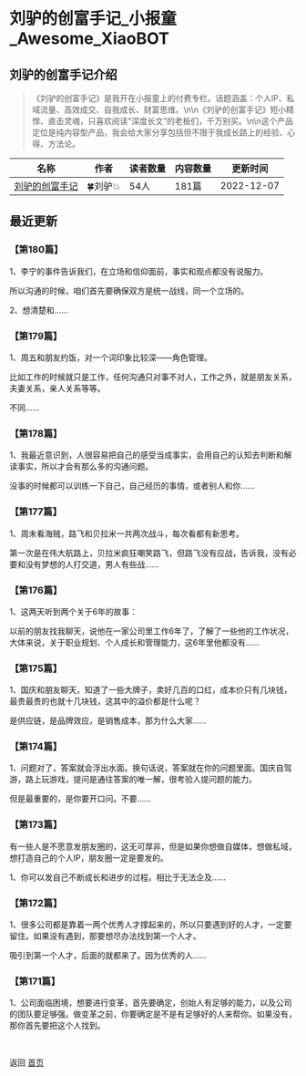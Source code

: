 # 刘驴的创富手记_小报童_Awesome_XiaoBOT

## 刘驴的创富手记介绍
> 《刘驴的创富手记》是我开在小报童上的付费专栏。话题涵盖：个人IP、私域流量、高效成交、自我成长、财富思维。\n\n《刘驴的创富手记》短小精悍、直击灵魂，只喜欢阅读“深度长文”的老板们，千万别买。\n\n这个产品定位是纯内容型产品，我会给大家分享包括但不限于我成长路上的经验、心得、方法论。  
  


|名称|作者|读者数量|内容数量|更新时间|
|---|---|---|---|---|
|[刘驴的创富手记](https://xiaobot.net/p/LLDXX222?refer=0b133df9-27dc-423b-8101-639049001c13)|🍀刘驴💥|54人|181篇|2022-12-07|

## 最近更新
### 【第180篇】

1、李宁的事件告诉我们，在立场和信仰面前，事实和观点都没有说服力。

所以沟通的时候，咱们首先要确保双方是统一战线，同一个立场的。

2、想清楚和......

### 【第179篇】

1、周五和朋友约饭，对一个词印象比较深——角色管理。

比如工作的时候就只是工作，任何沟通只对事不对人，工作之外，就是朋友关系，夫妻关系，亲人关系等等。

不同......

### 【第178篇】

1、我最近意识到，人很容易把自己的感受当成事实，会用自己的认知去判断和解读事实，所以才会有那么多的沟通问题。

没事的时候都可以训练一下自己，自己经历的事情，或者别人和你......

### 【第177篇】

1、周末看海贼，路飞和贝拉米一共两次战斗，每次看都有新思考。

第一次是在伟大航路上，贝拉米疯狂嘲笑路飞，但路飞没有应战，告诉我，没有必要和没有梦想的人打交道，男人有些战......

### 【第176篇】

1、这两天听到两个关于6年的故事：

以前的朋友找我聊天，说他在一家公司里工作6年了，了解了一些他的工作状况，大体来说，关于职业规划、个人成长和管理能力，这6年里他都没有......

### 【第175篇】

1、国庆和朋友聊天，知道了一些大牌子，卖好几百的口红，成本价只有几块钱，最贵最贵的也就十几块钱，这其中的溢价都是什么呢？

是供应链，是品牌效应，是销售成本，那为什么大家......

### 【第174篇】

1、问题对了，答案就会浮出水面。换句话说，答案就在你的问题里面。国庆自驾游，路上玩游戏，提问是通往答案的唯一解，很考验人提问题的能力。

但是最重要的，是你要开口问。不要......

### 【第173篇】

有一些人是不愿意发朋友圈的，这无可厚非，但是如果你想做自媒体，想做私域，想打造自己的个人IP，朋友圈一定是要发的。

1、你可以发自己不断成长和进步的过程。相比于无法企及......

### 【第172篇】

1、很多公司都是靠着一两个优秀人才撑起来的，所以只要遇到好的人才，一定要留住。如果没有遇到，那要想尽办法找到第一个人才。

吸引到第一个人才，后面的就都来了。因为优秀的人......

### 【第171篇】

1、公司面临困境，想要进行变革，首先要确定，创始人有足够的能力，以及公司的团队要足够强。做变革之前，你要确定是不是有足够好的人来帮你。如果没有，那你首先要把这个人找到。


<a href="https://github.com/Reno9527/awesome-xiaobot" style="color: white; text-decoration: none;">awesome-xiaobot</a>

返回 [首页](../README.md)
